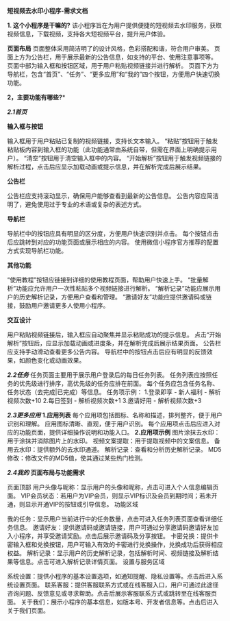 **短视频去水印小程序-需求文档**

**1. 这个小程序是干嘛的?**
该小程序旨在为用户提供便捷的短视频去水印服务，获取视频信息，下载视频，支持各大短视频平台，提升用户体验。


**‌页面布局‌**
页面整体采用简洁明了的设计风格，色彩搭配和谐，符合用户审美。
页面上方为公告栏，用于展示最新的公告信息，如支持的平台、使用注意事项等。
页面中部为输入框和按钮区域，用于用户粘贴视频链接并进行解析。
页面下方为导航栏，包含“首页”、“任务”、“更多应用”和“我的”四个按钮，方便用户快速切换功能。

**2，主要功能有哪些?***

***2.1首页***

**‌**输入框与按钮‌****

输入框用于用户粘贴已复制的视频链接，支持长文本输入。
“粘贴”按钮用于触发粘贴板内容到输入框的功能（此功能通常由系统自带，但需在界面上明确提示用户）。
“清空”按钮用于清空输入框中的内容。
“开始解析”按钮用于触发视频链接的解析过程，点击后应显示加载动画或提示信息，并在解析完成后展示结果。

****‌公告栏‌****

公告栏应支持滚动显示，确保用户能够查看到最新的公告信息。
公告内容应简洁明了，避免使用过于专业的术语或复杂的表述方式。

‌****导航栏‌****

导航栏中的按钮应具有明显的区分度，方便用户快速识别并点击。
每个按钮点击后应跳转到对应的功能页面或展示相应的内容。
使用微信小程序官方推荐的配置方式实现导航栏功能。

****其他功能‌****

“使用教程”按钮应链接到详细的使用教程页面，帮助用户快速上手。
“批量解析”功能应允许用户一次性粘贴多个视频链接进行解析。
“解析记录”功能应展示用户的历史解析记录，方便用户查看和管理。
“邀请好友”功能应提供邀请码或链接，鼓励用户邀请更多人使用小程序。

****交互设计‌****

用户粘贴视频链接后，输入框应自动聚焦并显示粘贴成功的提示信息。
点击“开始解析”按钮后，应显示加载动画或进度条，并在解析完成后展示结果页面。
公告栏应支持手动滑动查看更多公告内容。
导航栏中的按钮点击后应有明显的反馈效果，如颜色变化或动画效果。


***2.2任务***
任务页面主要用于展示用户登录后的每日任务列表。
任务列表应按照任务的优先级进行排序，高优先级的任务应排在前面。
每个任务应包含任务名称、任务状态（去完成|已完成）等信息。
任务项示例：
1.登录即享 - 新人福利 - 解析视频次数+10
2.每日签到 - 解析视频次数+1
3.邀请好用 - 解析视频次数+3

***2.3更多应用***
****1.应用列表‌****
每个应用项包括图标、名称和描述，排列整齐，便于用户识别和理解。
应用图标清晰、直观，便于用户识别。
每个应用项点击后应进入对应的功能页面，提供详细操作说明和功能入口。
****2.‌应用项示例‌****
‌图片涂抹去水印‌：用于涂抹并消除图片上的水印。
‌视频文案提取‌：用于提取视频中的文案信息。
‌备用去水印‌：提供额外的去水印通道。
‌解析记录‌：查看和分析历史解析记录。
‌MD5修改‌：修改文件的MD5值，使其通过某些热门检测。

***2.4我的***
****页面布局与功能需求‌****

‌页面顶部‌
‌用户头像与昵称‌：显示用户的头像和昵称，点击可进入个人信息编辑页面。
‌VIP会员状态‌：若用户为VIP会员，则显示VIP标识及会员到期时间；若未开通，则显示开通VIP的按钮或引导信息。
‌功能区域‌

‌我的任务‌：显示用户当前进行中的任务数量，点击可进入任务列表页面查看详细任务信息。
‌邀请好友‌：提供邀请码或邀请链接，用户可通过分享邀请码邀请好友加入小程序，并享受邀请奖励。点击后展示邀请码及分享按钮。
‌卡密兑换‌：提供卡密输入框和兑换按钮，用户可输入有效的卡密进行兑换操作，兑换成功后获得相应权益。
‌解析记录‌：显示用户的历史解析记录，包括解析时间、视频链接及解析结果等信息。点击可进入解析记录详情页面。
‌设置与服务区域‌

‌系统设置‌：提供小程序的基本设置选项，如通知提醒、隐私设置等。点击后进入系统设置页面。
‌联系客服‌：提供客服联系方式或在线客服入口，用户可通过此途径咨询问题、反馈意见或寻求帮助。点击后展示客服联系方式或跳转至在线客服页面。
‌关于我们‌：展示小程序的基本信息，如版本号、开发者信息等。点击后进入关于我们页面。